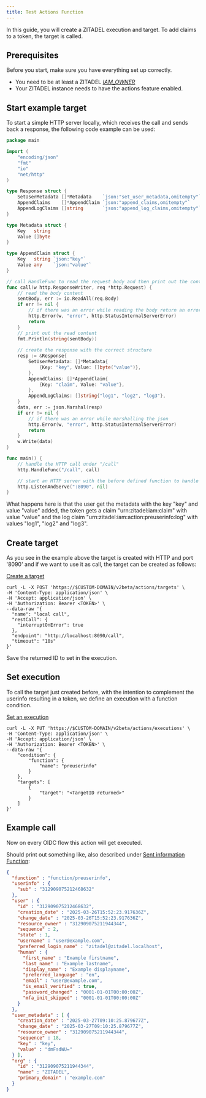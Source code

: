 ```yaml
---
title: Test Actions Function
---
```


In this guide, you will create a ZITADEL execution and target. To add claims to a token, the target is called.

## Prerequisites

Before you start, make sure you have everything set up correctly.

- You need to be at least a ZITADEL [_IAM_OWNER_](/guides/manage/console/managers)
- Your ZITADEL instance needs to have the actions feature enabled.

## Start example target

To start a simple HTTP server locally, which receives the call and sends back a response, the following code example can be used:

```go
package main

import (
	"encoding/json"
	"fmt"
	"io"
	"net/http"
)

type Response struct {
	SetUserMetadata []*Metadata    `json:"set_user_metadata,omitempty"`
	AppendClaims    []*AppendClaim `json:"append_claims,omitempty"`
	AppendLogClaims []string       `json:"append_log_claims,omitempty"`
}

type Metadata struct {
	Key   string
	Value []byte
}

type AppendClaim struct {
	Key   string `json:"key"`
	Value any    `json:"value"`
}

// call HandleFunc to read the request body and then print out the contents
func call(w http.ResponseWriter, req *http.Request) {
	// read the body content
	sentBody, err := io.ReadAll(req.Body)
	if err != nil {
		// if there was an error while reading the body return an error
		http.Error(w, "error", http.StatusInternalServerError)
		return
	}
	// print out the read content
	fmt.Println(string(sentBody))
    
	// create the response with the correct structure
	resp := &Response{
		SetUserMetadata: []*Metadata{
			{Key: "key", Value: []byte("value")},
		},
		AppendClaims: []*AppendClaim{
			{Key: "claim", Value: "value"},
		},
		AppendLogClaims: []string{"log1", "log2", "log3"},
	}
	data, err := json.Marshal(resp)
	if err != nil {
		// if there was an error while marshalling the json
		http.Error(w, "error", http.StatusInternalServerError)
		return
	}
	w.Write(data)
}

func main() {
	// handle the HTTP call under "/call"
	http.HandleFunc("/call", call)

	// start an HTTP server with the before defined function to handle the endpoint under "http://localhost:8090"
	http.ListenAndServe(":8090", nil)
}
```

What happens here is that the user get the metadata with the key "key" and value "value" added, the token gets a claim "urn:zitadel:iam:claim" with value "value" and the log claim "urn:zitadel:iam:action:preuserinfo:log" with values "log1", "log2" and "log3".

## Create target

As you see in the example above the target is created with HTTP and port '8090' and if we want to use it as call, the target can be created as follows:

[Create a target](/apis/resources/action_service_v2/zitadel-actions-create-target)

```shell
curl -L -X POST 'https://$CUSTOM-DOMAIN/v2beta/actions/targets' \
-H 'Content-Type: application/json' \
-H 'Accept: application/json' \
-H 'Authorization: Bearer <TOKEN>' \
--data-raw '{
  "name": "local call",
  "restCall": {
    "interruptOnError": true    
  },
  "endpoint": "http://localhost:8090/call",
  "timeout": "10s"
}'
```

Save the returned ID to set in the execution.

## Set execution

To call the target just created before, with the intention to complement the userinfo resulting in a token, we define an execution with a function condition.

[Set an execution](/apis/resources/action_service_v2/zitadel-actions-set-execution)

```shell
curl -L -X PUT 'https://$CUSTOM-DOMAIN/v2beta/actions/executions' \
-H 'Content-Type: application/json' \
-H 'Accept: application/json' \
-H 'Authorization: Bearer <TOKEN>' \
--data-raw '{
    "condition": {
        "function": {
            "name": "preuserinfo"
        }
    },
    "targets": [
        {
            "target": "<TargetID returned>"
        }
    ]
}'
```

## Example call

Now on every OIDC flow this action will get executed.

Should print out something like, also described under [Sent information Function](./usage#sent-information-function):
```json
{
  "function" : "function/preuserinfo",
  "userinfo" : {
    "sub" : "312909075212468632"
  },
  "user" : {
    "id" : "312909075212468632",
    "creation_date" : "2025-03-26T15:52:23.917636Z",
    "change_date" : "2025-03-26T15:52:23.917636Z",
    "resource_owner" : "312909075211944344",
    "sequence" : 2,
    "state" : 1,
    "username" : "user@example.com",
    "preferred_login_name" : "zitadel@zitadel.localhost",
    "human" : {
      "first_name" : "Example firstname",
      "last_name" : "Example lastname",
      "display_name" : "Example displayname",
      "preferred_language" : "en",
      "email" : "user@example.com",
      "is_email_verified" : true,
      "password_changed" : "0001-01-01T00:00:00Z",
      "mfa_init_skipped" : "0001-01-01T00:00:00Z"
    }
  },
  "user_metadata" : [ {
    "creation_date" : "2025-03-27T09:10:25.879677Z",
    "change_date" : "2025-03-27T09:10:25.879677Z",
    "resource_owner" : "312909075211944344",
    "sequence" : 18,
    "key" : "key",
    "value" : "dmFsdWU="
  } ],
  "org" : {
    "id" : "312909075211944344",
    "name" : "ZITADEL",
    "primary_domain" : "example.com"
  }
}
```


